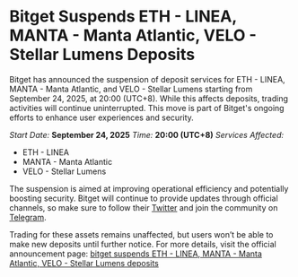 # Bitget Suspends ETH - LINEA, MANTA - Manta Atlantic, VELO - Stellar Lumens Deposits

Bitget has announced the suspension of deposit services for ETH - LINEA, MANTA - Manta Atlantic, and VELO - Stellar Lumens starting from September 24, 2025, at 20:00 (UTC+8). While this affects deposits, trading activities will continue uninterrupted. This move is part of Bitget's ongoing efforts to enhance user experiences and security.

*Start Date:* **September 24, 2025**
*Time:* **20:00 (UTC+8)**
*Services Affected:*  
- ETH - LINEA  
- MANTA - Manta Atlantic  
- VELO - Stellar Lumens

The suspension is aimed at improving operational efficiency and potentially boosting security. Bitget will continue to provide updates through official channels, so make sure to follow their [Twitter](https://twitter.com/bitgetglobal) and join the community on [Telegram](https://t.me/BitgetENOfficial).

Trading for these assets remains unaffected, but users won’t be able to make new deposits until further notice. For more details, visit the official announcement page: [bitget suspends ETH - LINEA, MANTA - Manta Atlantic, VELO - Stellar Lumens deposits](https://chain-base.xyz/bitget-suspends-eth-linea-manta-manta-atlantic-velo-stellar-lumens-deposits)